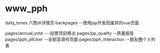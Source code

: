 # www_pph
daily_tones 六筒dt详情页
backpages --使用jsp开发而废弃的vue页面

pages/annual_vote ---投票项目移出
pages/pp_quality --质量报告
pages/pph_allUser --全部澎湃号页面
pages/pph_interaction --朋友圈个人列表
